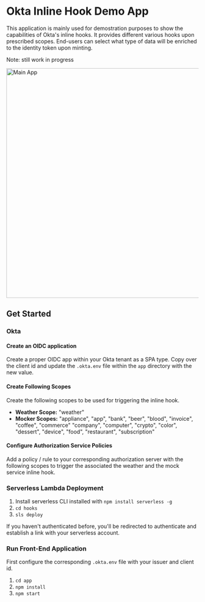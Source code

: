# Okta Inline Hook Demo App
This application is mainly used for demostration purposes to show the capabilities of Okta's inline hooks. It provides different various hooks upon prescribed scopes. End-users can select what type of data will be enriched to the identity token upon minting.

Note: still work in progress

<img width="600" alt="Main App" src="https://user-images.githubusercontent.com/6020066/155430309-e4846374-9d53-46e7-b076-155fed5b0cb9.png">


## Get Started
### Okta
#### Create an OIDC application
Create a proper OIDC app within your Okta tenant as a SPA type. Copy over the client id and update the `.okta.env` file within the `app` directory with the new value.

#### Create Following Scopes
Create the following scopes to be used for triggering the inline hook.

- **Weather Scope:** "weather"
- **Mocker Scopes:**  "appliance", "app", "bank", "beer", "blood", "invoice", "coffee", "commerce" "company", "computer", "crypto", "color", "dessert", "device", "food", "restaurant", "subscription"

#### Configure Authorization Service Policies
Add a policy / rule to your corresponding authorization server with the following scopes to trigger the associated the weather and the mock service inline hook.

### Serverless Lambda Deployment
1. Install serverless CLI installed with 
`npm install serverless -g`
2. `cd hooks`
3. `sls deploy`

If you haven't authenticated before, you'll be redirected to authenticate and establish a link with your serverless account.

### Run Front-End Application
First configure the corresponding `.okta.env` file with your issuer and client id.

1. `cd app`
2. `npm install`
3. `npm start`
